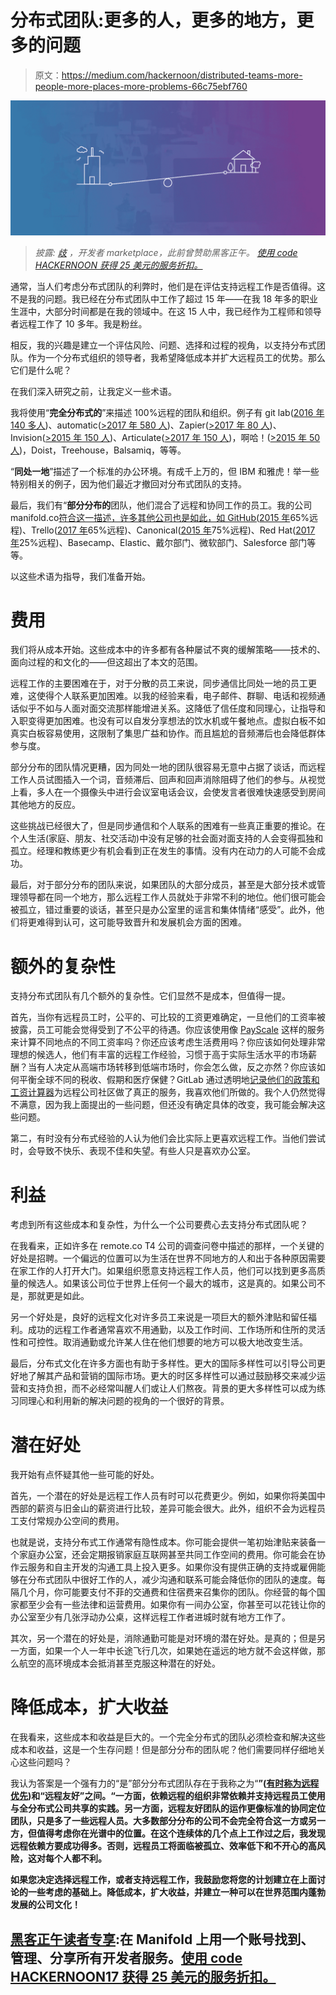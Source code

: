 # 分布式团队:更多的人，更多的地方，更多的问题

> 原文：<https://medium.com/hackernoon/distributed-teams-more-people-more-places-more-problems-66c75ebf760>

![](img/e4bfe0b68f8ef3da818ce2aabbb6b389.png)

> *披露:* [*歧*](https://goo.gl/BEbFYn) *，开发者 marketplace，此前曾赞助黑客正午。* [*使用 code HACKERNOON 获得 25 美元的服务折扣。*](https://goo.gl/BEbFYn)

通常，当人们考虑分布式团队的利弊时，他们是在评估支持远程工作是否值得。这不是我的问题。我已经在分布式团队中工作了超过 15 年——在我 18 年多的职业生涯中，大部分时间都是在我的领域中。在这 15 人中，我已经作为工程师和领导者远程工作了 10 多年。我是粉丝。

相反，我的兴趣是建立一个评估风险、问题、选择和过程的视角，以支持分布式团队。作为一个分布式组织的领导者，我希望降低成本并扩大远程员工的优势。那么它们是什么呢？

在我们深入研究之前，让我定义一些术语。

我将使用“**完全分布式的**”来描述 100%远程的团队和组织。例子有 git lab([2016 年 140 多人](https://about.gitlab.com/history/))、automatic([>2017 年 580 人](https://automattic.com/about/))、Zapier([>2017 年 80 人](https://zapier.com/about/))、Invision([>2015 年 150 人](https://remote.co/company/invisionapp/))、Articulate([>2017 年 150 人](https://articulate.com/company/culture))，啊哈！([>2015 年 50 人](https://remote.co/company/aha/))，Doist，Treehouse，Balsamiq，等等。

“**同处一地**”描述了一个标准的办公环境。有成千上万的，但 IBM 和雅虎！举一些特别相关的例子，因为他们最近才撤回对分布式团队的支持。

最后，我们有“**部分分布的**团队，他们混合了远程和协同工作的员工。我的公司 manifold.co[符合这一描述，许多其他公司也是如此，如 GitHub(](https://www.manifold.co/)[2015 年](https://remote.co/company/github-inc/)65%远程)、Trello([2017 年](https://blog.trello.com/6-mistakes-when-you-work-in-office-but-have-remote-team-members)65%远程)、Canonical([2015 年](https://remote.co/company/canonical/)75%远程)、Red Hat([2017 年](https://www.redhat.com/en/jobs/locations#tab.location.4)25%远程)、Basecamp、Elastic、戴尔部门、微软部门、Salesforce 部门等等。

以这些术语为指导，我们准备开始。

# 费用

我们将从成本开始。这些成本中的许多都有各种屡试不爽的缓解策略——技术的、面向过程的和文化的——但这超出了本文的范围。

远程工作的主要困难在于，对于分散的员工来说，同步通信比同处一地的员工更难，这使得个人联系更加困难。以我的经验来看，电子邮件、群聊、电话和视频通话似乎不如与人面对面交流那样能增进关系。这降低了信任度和同理心，让指导和入职变得更加困难。也没有可以自发分享想法的饮水机或午餐地点。虚拟白板不如真实白板容易使用，这限制了集思广益和协作。而且尴尬的音频滞后也会降低群体参与度。

部分分布的团队情况更糟，因为同处一地的团队很容易无意中占据了谈话，而远程工作人员试图插入一个词，音频滞后、回声和回声消除阻碍了他们的参与。从视觉上看，多人在一个摄像头中进行会议室电话会议，会使发言者很难快速感受到房间其他地方的反应。

这些挑战已经很大了，但是同步通信和个人联系的困难有一些真正重要的推论。在个人生活(家庭、朋友、社交活动)中没有足够的社会面对面支持的人会变得孤独和孤立。经理和教练更少有机会看到正在发生的事情。没有内在动力的人可能不会成功。

最后，对于部分分布的团队来说，如果团队的大部分成员，甚至是大部分技术或管理领导都在同一个地方，那么远程工作人员就处于非常不利的地位。他们很可能会被孤立，错过重要的谈话，甚至只是办公室里的谣言和集体情绪“感受”。此外，他们将更难得到认可，这可能导致晋升和发展机会方面的困难。

# 额外的复杂性

支持分布式团队有几个额外的复杂性。它们显然不是成本，但值得一提。

首先，当你有远程员工时，公平的、可比较的工资更难确定，一旦他们的工资率被披露，员工可能会觉得受到了不公平的待遇。你应该使用像 [PayScale](http://www.payscale.com/) 这样的服务来计算不同地点的不同工资率吗？你还应该考虑生活费用吗？你应该如何处理非常理想的候选人，他们有丰富的远程工作经验，习惯于高于实际生活水平的市场薪酬？当有人决定从高端市场转移到低端市场时，你会怎么做，反之亦然？你应该如何平衡全球不同的税收、假期和医疗保健？GitLab 通过透明地[记录他们的政策和工资计算器](https://about.gitlab.com/handbook/people-operations/global-compensation/#compensation-calculator)为远程公司社区做了真正的服务，我喜欢他们所做的。我个人仍然觉得不满意，因为我上面提出的一些问题，但还没有确定具体的改变，我可能会解决这些问题。

第二，有时没有分布式经验的人认为他们会比实际上更喜欢远程工作。当他们尝试时，会导致不快乐、表现不佳和失望。有些人只是喜欢办公室。

# 利益

考虑到所有这些成本和复杂性，为什么一个公司要费心去支持分布式团队呢？

在我看来，正如许多在 remote.co T4 公司的调查问卷中描述的那样，一个关键的好处是招聘。一个偏远的位置可以为生活在世界不同地方的人和出于各种原因需要在家工作的人打开大门。如果组织愿意支持远程工作人员，他们可以找到更多高质量的候选人。如果该公司位于世界上任何一个最大的城市，这是真的。如果公司不是，那就更是如此。

另一个好处是，良好的远程文化对许多员工来说是一项巨大的额外津贴和留任福利。成功的远程工作者通常喜欢不用通勤，以及工作时间、工作场所和住所的灵活性和可控性。取消通勤或允许某人住在他们想要的地方可以极大地改变生活。

最后，分布式文化在许多方面也有助于多样性。更大的国际多样性可以引导公司更好地了解其产品和营销的国际市场。更大的时区多样性可以通过鼓励移交来减少运营和支持负担，而不必经常叫醒人们或让人们熬夜。背景的更大多样性可以成为练习同理心和利用新的解决问题的视角的一个很好的背景。

# 潜在好处

我开始有点怀疑其他一些可能的好处。

首先，一个潜在的好处是远程工作人员有时可以花费更少。例如，如果你将美国中西部的薪资与旧金山的薪资进行比较，差异可能会很大。此外，组织不会为远程员工支付常规办公空间的费用。

也就是说，支持分布式工作通常有隐性成本。你可能会提供一笔初始津贴来装备一个家庭办公室，还会定期报销家庭互联网甚至共同工作空间的费用。你可能会在协作云服务和自主开发的沟通工具上投入更多。如果你没有提供正确的支持或雇佣能够在分布式团队中很好工作的人，减少沟通和联系可能会降低你的团队的速度。每隔几个月，你可能要支付不菲的交通费和住宿费来召集你的团队。你经营的每个国家都至少会有一些法律和运营费用。如果你有一间办公室，你甚至可以花钱让你的办公室至少有几张浮动办公桌，这样远程工作者进城时就有地方工作了。

其次，另一个潜在的好处是，消除通勤可能是对环境的潜在好处。是真的；但是另一方面，如果一个人一年中长途飞行几次，如果她在遥远的地方就不会这样做，那么航空的高环境成本会抵消甚至克服这种潜在的好处。

# 降低成本，扩大收益

在我看来，这些成本和收益是巨大的。一个完全分布式的团队必须检查和解决这些成本和收益，这是一个生存问题！但是部分分布的团队呢？他们需要同样仔细地关心这些问题吗？

我认为答案是一个强有力的“是”部分分布式团队存在于我称之为“[](https://twitter.com/zacbir/status/900500471923834881)**”([有时称为](https://blog.trello.com/tips-for-managing-a-remote-team)[远程优先](https://zachholman.com/posts/remote-first/))和“**远程友好”之间。**“一方面，依赖远程的组织非常依赖并支持远程员工使用与全分布式公司共享的实践。另一方面，远程友好团队的运作更像标准的协同定位团队，只是多了一些远程人员。大多数部分分布的公司不会完全符合这一方或另一方，但值得考虑你在光谱中的位置。在这个连续体的几个点上工作过之后，我发现远程依赖方要成功得多。否则，远程员工将面临被孤立、效率低下和不开心的高风险，这对每个人都不利。**

**如果您决定选择远程工作，或者支持远程工作，我鼓励您将您的计划建立在上面讨论的一些考虑的基础上。降低成本，扩大收益，并建立一种可以在世界范围内蓬勃发展的公司文化！**

## **[黑客正午读者专享](https://goo.gl/BEbFYn):在 Manifold 上用一个账号找到、管理、分享所有开发者服务。[使用 code HACKERNOON17 获得 25 美元的服务折扣。](https://goo.gl/BEbFYn)**